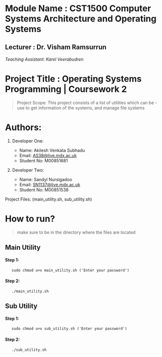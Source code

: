 # Module Name : CST1500 Computer Systems Architecture and Operating Systems
## Lecturer : Dr. Visham Ramsurrun
###### Teaching Assistant: Karel Veerabudren

# Project Title : Operating Systems Programming | Coursework 2

> Project Scope:
> This project consists of a list of utilities which can be - use to get information of the systems, and manage file systems

# Authors:
1. Developer One:
    - Name: Akilesh Venkata Subhadu
    - Email: AS38@live.mdx.ac.uk
    - Student No: M00851681

2. Developer Two:
    - Name: Sandyl Nursigadoo
    - Email: SN1137@live.mdx.ac.uk
    - Student No: M00851538

Project Files: (main_utility.sh, sub_utility.sh)

# How to run?
> make sure to be in the directory where the files are located

## Main Utility
#### Step 1: 
       sudo chmod u+x main_utility.sh ('Enter your password')
#### Step 2: 
       ./main_utility.sh

## Sub Utility
#### Step 1: 
       sudo chmod u+x sub_utility.sh ('Enter your password')
#### Step 2: 
       ./sub_utility.sh
